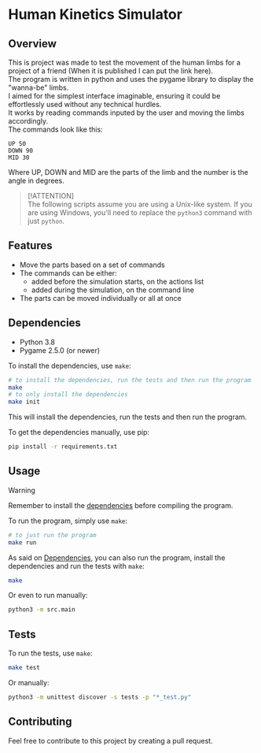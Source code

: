 # Human Kinetics Simulator

## Overview
This is project was made to test the movement of the human limbs
for a project of a friend (When it is published I can put the link here).  
The program is written in python and uses the pygame library to display the "wanna-be" limbs.  
I aimed for the simplest interface imaginable, ensuring it could be effortlessly used without any technical hurdles.  
It works by reading commands inputed by the user and moving the limbs accordingly.  
The commands look like this:
```
UP 50
DOWN 90
MID 30
```
Where UP, DOWN and MID are the parts of the limb and the number is the angle in degrees.

> [!ATTENTION]  
> The following scripts assume you are using a Unix-like system.
If you are using Windows, you'll need to replace the `python3` command with just `python`.

## Features
- Move the parts based on a set of commands
- The commands can be either:
  - added before the simulation starts, on the actions list
  - added during the simulation, on the command line
- The parts can be moved individually or all at once

## Dependencies
- Python 3.8
- Pygame 2.5.0 (or newer)

To install the dependencies, use `make`:
```bash
# to install the dependencies, run the tests and then run the program
make
# to only install the dependencies
make init
```
This will install the dependencies, run the tests and then run the program.

To get the dependencies manually, use pip:
```bash
pip install -r requirements.txt
```

## Usage

> [!WARNING]  
> Remember to install the [dependencies](#dependencies) before compiling the program.

To run the program, simply use `make`:
```bash
# to just run the program
make run
```
As said on [Dependencies](#dependencies), you can also run the program, install the dependencies and run the tests with `make`:
```bash
make
```
Or even to run manually:
```bash
python3 -m src.main
```

## Tests
To run the tests, use `make`:
```bash
make test
```
Or manually:
```bash
python3 -m unittest discover -s tests -p "*_test.py"
```

## Contributing
Feel free to contribute to this project by creating a pull request.

